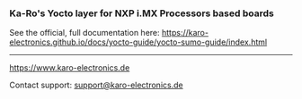 ### Ka-Ro's Yocto layer for NXP i.MX Processors based boards ###

See the official, full documentation here: https://karo-electronics.github.io/docs/yocto-guide/yocto-sumo-guide/index.html


---
https://www.karo-electronics.de

Contact support: support@karo-electronics.de
